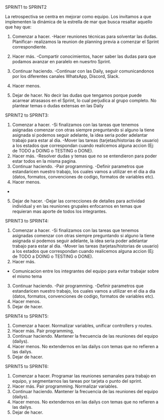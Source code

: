 SPRINT1 to SPRINT2

La retrospectiva se centra en mejorar como equipo. Los invitamos a que implementen la
dinámica de la estrella de mar que busca resaltar aquello que hay que:
1. Comenzar a hacer.
-Hacer reuniones técnicas para solventar las dudas.
Planificar- realizamos la reunion de planning previa a comenzar el Sprint correspondiente.
2. Hacer más.
-Compartir conocimientos, hacer saber las dudas para que podamos avanzar en paralelo en nuesrtro Sprint.                           
3. Continuar haciendo.
-Continuar con las Daily, seguir comunicandonos por los diferentes canales WhatsApp, Discord, Slack.
4. Hacer menos.

5. Dejar de hacer.
No decir las dudas que tengamos porque puede acarrear atrasasos en el Sprint, lo cual perjudica al grupo completo.
No plantear temas o dudas extensas en las Daily
 

SPRINT2 to SPRINT3:
1. Comenzar a hacer.
-Si finalizamos con las tareas que tenemos asignadas comenzar con otras siempre preguntando si alguno la tiene asignada 
si podemos seguir adelante, la idea seria poder adelantar trabajo para estar al dia.
-Mover las tareas (tarjetas/historias de usuario) a los estados que correspondan cuando realicemos alguna accion (Ej: de TODO a DOING o TESTING o DONE).
2. Hacer más. 
-Resolver dudas y temas que no se entendieron para poder estar todos en la misma pagina.
3. Continuar haciendo.
-Pair programming.
-Definir parametros que estandaricen nuestro trabajo, los cuales vamos a utilizar en el dia a dia (datos, formatos, convenciones de codigo, formatos de variables etc).
4. Hacer menos.
-
5. Dejar de hacer.
-Dejar las correcciones de detalles para actividad individual y en las reuniones grupales enfocarnos en temas que requieran mas aporte de todos los integrantes.

SPRINT3 to SPRINT4:
1. Comenzar a hacer.
-Si finalizamos con las tareas que tenemos asignadas comenzar con otras siempre preguntando si alguno la tiene asignada 
si podemos seguir adelante, la idea seria poder adelantar trabajo para estar al dia.
-Mover las tareas (tarjetas/historias de usuario) a los estados que correspondan cuando realicemos alguna accion (Ej: de TODO a DOING o TESTING o DONE).
2. Hacer más. 
- Comunicacion entre los integrantes del equipo para evitar trabajar sobre el mismo tema
3. Continuar haciendo. 
-Pair programming.
-Definir parametros que estandaricen nuestro trabajo, los cuales vamos a utilizar en el dia a dia (datos, formatos, convenciones de codigo, formatos de variables etc).
4. Hacer menos.
5. Dejar de hacer.


SPRINT4 to SPRINT5:
1. Comenzar a hacer.
 Normalizar variables, unificar controllers y routes.
2. Hacer más. 
 Pair programming, 
3. Continuar haciendo. 
  Mantener la frecuencia de las reuniones del equipo (dailys).
4. Hacer menos.
 No extendernos en las dailys con temas que no refieren a las dailys.
6. Dejar de hacer.

SPRINT5 to SPRINT6:
1. Comenzar a hacer.
 Programar las reuniones semanales para trabajo en equipo, y segmentarnos las tareas por tarjeta o punto del sprint.
2. Hacer más.
 Pair programming.
 Normalizar variables.
3. Continuar haciendo. 
 Mantener la frecuencia de las reuniones del equipo (dailys).
4. Hacer menos.
 No extendernos en las dailys con temas que no refieren a las dailys.
6. Dejar de hacer.
